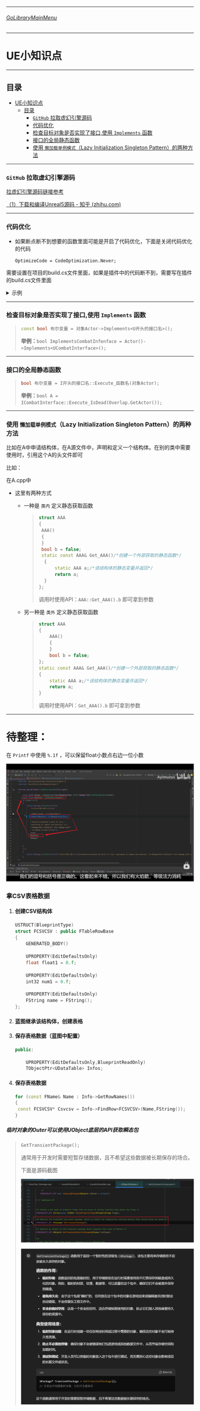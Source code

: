 ___________________________________________________________________________________________
###### [GoLibraryMainMenu](../_LibraryMainMenu_.md)
___________________________________________________________________________________________
# UE小知识点
___________________________________________________________________________________________


## 目录

- [UE小知识点](#ue小知识点)
  - [目录](#目录)
    - [`GitHub` 拉取虚幻引擎源码](#github-拉取虚幻引擎源码)
    - [代码优化](#代码优化)
    - [检查目标对象是否实现了接口,使用 `Implements` 函数](#检查目标对象是否实现了接口使用-implements-函数)
    - [接口的全局静态函数](#接口的全局静态函数)
    - [使用 `懒加载单例模式`（Lazy Initialization Singleton Pattern）的两种方法](#使用-懒加载单例模式lazy-initialization-singleton-pattern的两种方法)



___________________________________________________________________________________________

### `GitHub` 拉取虚幻引擎源码

[拉虚幻引擎源码链接参考](https://www.bilibili.com/video/BV1ACt9eHE7J/?spm_id_from=333.999.0.0&vd_source=9e1e64122d802b4f7ab37bd325a89e6c)

[（1）下载和编译Unreal5源码 - 知乎 (zhihu.com)](https://zhuanlan.zhihu.com/p/543310246)

------

### 代码优化

- 如果断点断不到想要的函数里面可能是开启了代码优化，下面是关闭代码优化的代码

  ```
  OptimizeCode = CodeOptimization.Never;
  ```

需要设置在项目的build.cs文件里面，如果是插件中的代码断不到，需要写在插件的build.cs文件里面

<details>
<summary>示例</summary>

> ```c#
> // Copyright Epic Games, Inc. All Rights Reserved.
> 
> using UnrealBuildTool;
> 
> public class Aura : ModuleRules
> {
>     public Aura(ReadOnlyTargetRules Target) : base(Target)
>     {
>        PCHUsage = PCHUsageMode.UseExplicitOrSharedPCHs;
>        OptimizeCode = CodeOptimization.Never;/*关闭代码优化,防止断点断不到*/
>        PublicDependencyModuleNames.AddRange(new string[] { "Core", "CoreUObject", "Engine", "InputCore"});
>        //增强输入模块
>        PrivateDependencyModuleNames.AddRange(new string[] { "EnhancedInput" });
>        //GAS模块
>        PrivateDependencyModuleNames.AddRange(new string[] { "GameplayTags", "GameplayTasks", "GameplayAbilities" });
>        //NaviMesh导航模块
>        PrivateDependencyModuleNames.AddRange(new string[] { "NavigationSystem" });
>        //Niagara粒子模块
>        PrivateDependencyModuleNames.AddRange(new string[] { "Niagara" });
>        // Uncomment if you are using Slate UI
>         PrivateDependencyModuleNames.AddRange(new string[] { "Slate", "SlateCore" });
>        
>        // Uncomment if you are using online features
>        // PrivateDependencyModuleNames.Add("OnlineSubsystem");
> 
>        // To include OnlineSubsystemSteam, add it to the plugins section in your uproject file with the Enabled attribute set to true
>     }
> }
> ```

</details>

------

### 检查目标对象是否实现了接口,使用 `Implements` 函数

> ```CPP
> const bool 布尔变量 = 对象Actor->Implements<U开头的接口名>();
> ```
>
> **举例：**`bool ImplementsCombatInfenface = Actor()->Implements<UCombatInterface>();`

------

### 接口的全局静态函数

> ```CPP
> bool 布尔变量 = I开头的接口名::Execute_函数名(对象Actor);
> ```
>
> **举例：**`bool A = ICombatInterface::Execute_IsDead(Overlap.GetActor());`

------

### 使用 `懒加载单例模式`（Lazy Initialization Singleton Pattern）的两种方法

比如在A中申请结构体，在A源文件中，声明和定义一个结构体。在别的类中需要使用时，引用这个A的头文件即可

比如：

在A.cpp中

- 这里有两种方式

  - 一种是 `类内` 定义静态获取函数

    > ```CPP
    > struct AAA
    > {
    >  AAA()
    >  {
    >  }
    >  bool b = false;
    >  static const AAA& Get_AAA()/*创建一个外部获取的静态函数*/
    > 	{
    >  		static AAA a;/*该结构体的静态变量并返回*/
    > 	 	return a;
    > 	}
    > };
    > ```
    >
    > 调用时使用API：`AAA::Get_AAA().b`  即可拿到参数
    >
  
  - 另一种是 `类外` 定义静态获取函数
  
    > ```CPP
    > struct AAA
    > {
    >     AAA()
    >     {
    >     }
    >     bool b = false;
    > };
    > static const AAA& Get_AAA()/*创建一个外部获取的静态函数*/
    > {
    >     static AAA a;/*该结构体的静态变量并返回*/
    >     return a;
    > }
    > 
    > ```
    >
    > 调用时使用API：`Get_AAA().b`  即可拿到参数

------







# 待整理：

在 `Printf` 中使用 `%.1f` ，可以保留float小数点右边一位小数

![image-20240923234213745](./Image/UE_Tips/image-20240923234213745-1727106141136-1.png)

### 拿CSV表格数据

1. #### **创建CSV结构体**

   ```CPP
   USTRUCT(BlueprintType)
   struct FCSVCSV : public FTableRowBase
   {
       GENERATED_BODY()
   
       UPROPERTY(EditDefaultsOnly)
       float float1 = 0.f;
   
       UPROPERTY(EditDefaultsOnly)
       int32 num1 = 0.f;
   
       UPROPERTY(EditDefaultsOnly)
       FString name = FString();
   };
   ```

2. #### **蓝图继承该结构体，创建表格**

3. #### **保存表格数据（蓝图中配置）**

   ```CPP
   public:
       
       UPROPERTY(EditDefaultsOnly,BlueprintReadOnly)
       TObjectPtr<UDataTable> Infos;
   ```

4. #### **保存表格数据**

   ```CPP
   for (const FName& Name : Info->GetRowNames())
   {
   	const FCSVCSV* Csvcsv = Info->FindRow<FCSVCSV>(Name,FString());
   }
   ```

   

##### 临时对象的Outer可以使用UObject底层的API获取瞬态包

> ```CPP
> GetTransientPackage();
> ```
>
> 通常用于开发时需要短暂存储数据，且不希望这些数据被长期保存的场合。
>
> 下面是源码截图
>
> ![image-20241007231810443](./Image/UE_Tips/image-20241007231810443-1728314498877-2.png)
>
> ![image-20241007232003755](./Image/UE_Tips/image-20241007232003755-1728314498877-1.png)
